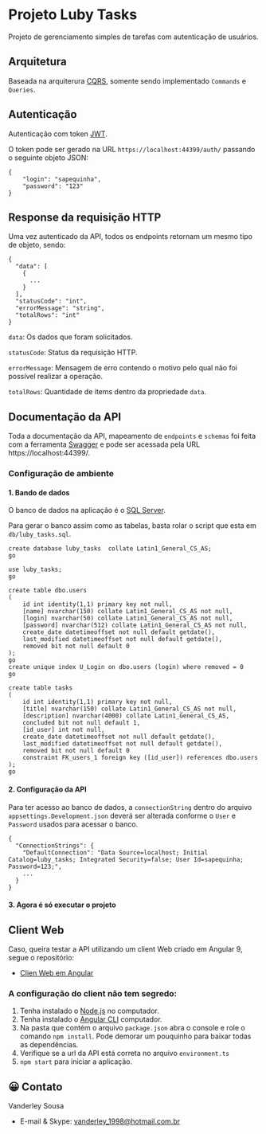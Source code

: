 # Projeto Luby Tasks
Projeto de gerenciamento simples de tarefas com autenticação de usuários.

## Arquitetura
Baseada na arquiterura [CQRS](https://docs.microsoft.com/pt-br/azure/architecture/patterns/cqrs), somente sendo implementado `Commands` e `Queries`.

## Autenticação
Autenticação com token [JWT](https://jwt.io/introduction/).

O token pode ser gerado na URL `https://localhost:44399/auth/` passando o seguinte objeto JSON:
```
{
	"login": "sapequinha",
	"password": "123"
}
```

## Response da requisição HTTP
Uma vez autenticado da API, todos os endpoints retornam um mesmo tipo de objeto, sendo:
```
{
  "data": [
    {
      ...
    }
  ],
  "statusCode": "int",
  "errorMessage": "string",
  "totalRows": "int"
}
```
`data`: Os dados que foram solicitados.

`statusCode`: Status da requisição HTTP.

`errorMessage`: Mensagem de erro contendo o motivo pelo qual não foi possível realizar a operação.

`totalRows`: Quantidade de items dentro da propriedade `data`.

## Documentação da API
Toda a documentação da API, mapeamento de `endpoints` e `schemas` foi feita com a ferramenta [Swagger](https://swagger.io/) e pode ser acessada pela URL https://localhost:44399/.

### Configuração de ambiente

#### 1. Bando de dados
O banco de dados na aplicação é o [SQL Server](https://www.microsoft.com/pt-br/sql-server).

Para gerar o banco assim como as tabelas, basta rolar o script que esta em `db/luby_tasks.sql`.
```
create database luby_tasks  collate Latin1_General_CS_AS;
go

use luby_tasks;
go

create table dbo.users
(
	id int identity(1,1) primary key not null,
	[name] nvarchar(150) collate Latin1_General_CS_AS not null,
	[login] nvarchar(50) collate Latin1_General_CS_AS not null,
	[password] nvarchar(512) collate Latin1_General_CS_AS not null,
	create_date datetimeoffset not null default getdate(),
	last_modified datetimeoffset not null default getdate(),
	removed bit not null default 0
);
go
create unique index U_Login on dbo.users (login) where removed = 0
go

create table tasks
(
	id int identity(1,1) primary key not null,
	[title] nvarchar(150) collate Latin1_General_CS_AS not null,
	[description] nvarchar(4000) collate Latin1_General_CS_AS,
	concluded bit not null default 1,
	[id_user] int not null,
	create_date datetimeoffset not null default getdate(),
	last_modified datetimeoffset not null default getdate(),
	removed bit not null default 0
	constraint FK_users_1 foreign key ([id_user]) references dbo.users
);
go
```
#### 2. Configuração da API
Para ter acesso ao banco de dados, a `connectionString` dentro do arquivo `appsettings.Development.json` deverá ser alterada conforme o `User` e `Password` usados para acessar o banco.
```
{
  "ConnectionStrings": {
    "DefaultConnection": "Data Source=localhost; Initial Catalog=luby_tasks; Integrated Security=false; User Id=sapequinha; Password=123;",
    ...
  }
}
```
#### 3. Agora é só executar o projeto

## Client Web
Caso, queira testar a API utilizando um client Web criado em Angular 9, segue o repositório:
* [Clien Web em Angular](https://github.com/vanderley1998/tasks_client)

### A configuração do client não tem segredo:
1. Tenha instalado o [Node.js](https://nodejs.org/en/) no computador.
2. Tenha instalado o [Angular CLI](https://cli.angular.io/) computador.
3. Na pasta que contém o arquivo `package.json` abra o console e role o comando `npm install`. Pode demorar um pouquinho para baixar todas as dependências.
4. Verifique se a url da API está correta no arquivo `environment.ts`
5. `npm start` para iniciar a aplicação.

## 😀 Contato
Vanderley Sousa
* E-mail & Skype: vanderley_1998@hotmail.com.br

